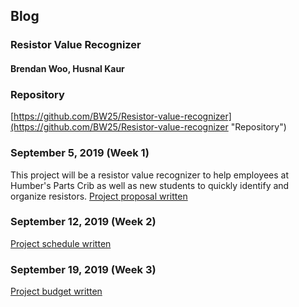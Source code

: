 ## Blog
### Resistor Value Recognizer
#### Brendan Woo, Husnal Kaur


### Repository
[https://github.com/BW25/Resistor-value-recognizer](https://github.com/BW25/Resistor-value-recognizer "Repository")

### September 5, 2019 (Week 1)
This project will be a resistor value recognizer to help employees at Humber's Parts Crib as well as new students to quickly identify and organize resistors.
[Project proposal written](https://github.com/BW25/Resistor-value-recognizer/blob/master/documentation/Ceng317_Proposal_ResistorValueRecognizer_Kaur-Woo.pdf "Proposal")

### September 12, 2019 (Week 2)
[Project schedule written](https://github.com/BW25/Resistor-value-recognizer/blob/master/documentation/Ceng317%20Project%20Schedule%20BWoo.png "Schedule")

### September 19, 2019 (Week 3)
[Project budget written](https://github.com/BW25/Resistor-value-recognizer/blob/master/documentation/Ceng317%20Budget%20BWoo%202019.xlsx "Budget")
